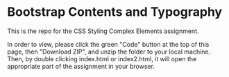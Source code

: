 # Bootstrap Contents and Typography

This is the repo for the CSS Styling Complex Elements assignment.

In order to view, please click the green "Code" button at the top of this page, then "Download ZIP", and unzip the folder to your local machine. Then, by double clicking index.html or index2.html, it will open the appropriate part of the assignment in your browser.